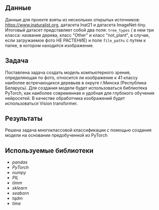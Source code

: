 ## Данные
Данные для проекте взяты из нескольких открытых источников: https://www.inaturalist.org, датасета Inat21 и датасета ImageNet-tiny. Итоговый датасет представляет собой два поля: `tree_types` ( в нем три класса: название дерева, класс "Other" и класс "not_plant", в случае, если загружаемое фото НЕ РАСТЕНИЕ) и поле `file_paths` с путем к папке, в котором находится изображение.
  
## Задача
Поставлена задача создать модель компьютерного зрения, определяющая по фото, относится ли изображение к 41 классу наиболее встречающихся деревьев в округе г.Минска (Республика Беларусь). Для создания модели будет использоваться библиотека PyTorch, как наиболее современная и удобная для глубокого обучения нейросетей. В качестве обработчика изображений будет использоваться Vision transformer.
 
## Результаты
Решена задача многоклассовой классификации с помощью создания модели на основании предобученной из PyTorch

## Используемые библиотеки
+ *pandas*
+ *PyTorch*
+ *numpy*
+ *PIL*
+ *timm*
+ *sklearn*
+ *seaborn*
+ *tqdm*
+ *time*

